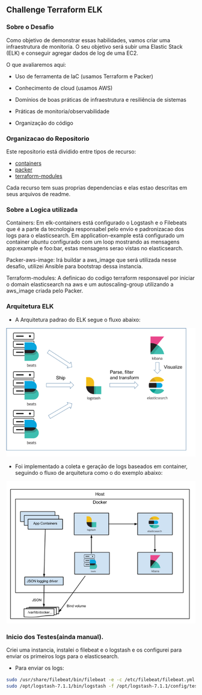 ## Challenge Terraform ELK

### Sobre o Desafio

Como objetivo de demonstrar essas habilidades, vamos criar uma infraestrutura de monitoria. O seu objetivo será subir uma Elastic Stack (ELK) e conseguir agregar dados de log de uma EC2.

O que avaliaremos aqui:

- Uso de ferramenta de IaC (usamos Terraform e Packer)

- Conhecimento de cloud (usamos AWS)

- Domínios de boas práticas de infraestrutura e resiliência de sistemas

- Práticas de monitoria/observabilidade

- Organização do código


### Organizacao do Repositorio

Este repositorio está dividido entre tipos de recurso:
   * [containers](containers)
   * [packer](packer-aws-image)
   * [terraform-modules](terraform-aws-resources)

Cada recurso tem suas proprias dependencias e elas estao descritas em seus arquivos de readme.

### Sobre a Logica utilizada

Containers: 
  Em elk-containers está configurado o Logstash e o Filebeats que é a parte da tecnologia responsabel pelo envio e padronizacao dos logs para o elasticsearch.
  Em application-example está configurado um container ubuntu configurado com um loop mostrando as mensagens app:example e foo:bar, estas mensagens serao vistas no elasticsearch.
  
Packer-aws-image: 
  Irá buildar a aws_image que será utilizada nesse desafio, utilizei Ansible para bootstrap dessa instancia.
  
Terraform-modules:
  A definicao do codigo terraform responsavel por iniciar o domain elasticsearch na aws e um autoscaling-group utilizando a aws_image criada pelo Packer.
  

### Arquitetura ELK
* A Arquitetura padrao do ELK segue o fluxo abaixo: 

![elk-archtecture](assets/images/arch-elk.png)

* Foi implementado a coleta e geração de logs baseados em container, seguindo o fluxo de arquitetura como o do exemplo abaixo:

![els-architecture-container](assets/images/arch-elk-containers.png)

### Inicio dos Testes(ainda manual).

Criei uma instancia, instalei o filebeat e o logstash e os configurei para enviar os primeiros logs para o elasticsearch.

* Para enviar os logs:
````bash
sudo /usr/share/filebeat/bin/filebeat -e -c /etc/filebeat/filebeat.yml
sudo /opt/logstash-7.1.1/bin/logstash -f /opt/logstash-7.1.1/config/test.conf
````